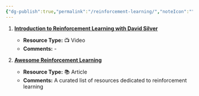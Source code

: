 ```yaml
---
{"dg-publish":true,"permalink":"/reinforcement-learning/","noteIcon":"","updated":"2024-05-22T13:58:43.326+05:30"}
---
```



1. [**Introduction to Reinforcement Learning with David Silver**](https://www.deepmind.com/learning-resources/introduction-to-reinforcement-learning-with-david-silver)
   - **Resource Type:** 📺 Video
   - **Comments:** -

2. [**Awesome Reinforcement Learning**](https://github.com/aikorea/awesome-rl)
   - **Resource Type:** 📚 Article
   - **Comments:** A curated list of resources dedicated to reinforcement learning

